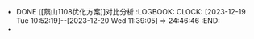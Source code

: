 - DONE [[燕山1108优化方案]]对比分析
  :LOGBOOK:
  CLOCK: [2023-12-19 Tue 10:52:19]--[2023-12-20 Wed 11:39:05] =>  24:46:46
  :END:
-
